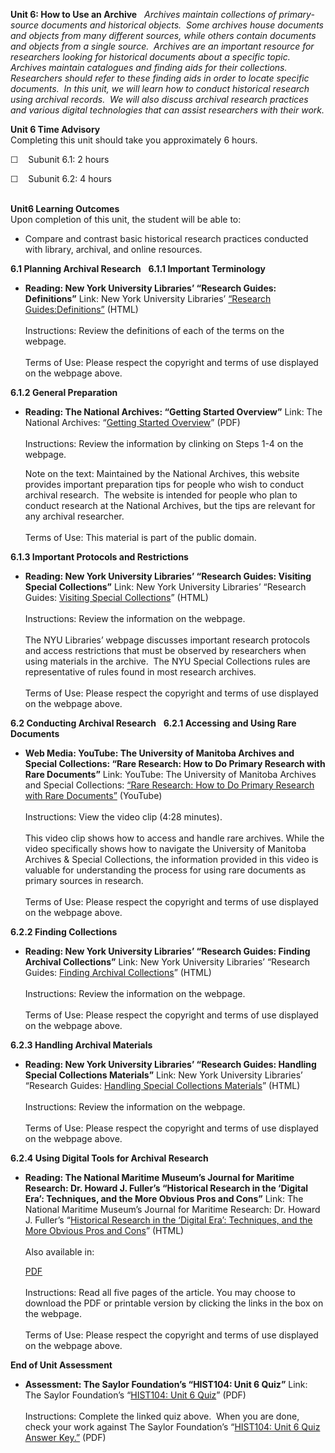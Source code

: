 **Unit 6: How to Use an Archive** <span id="6"></span> 
*<span>Archives maintain collections of primary-source documents and
historical objects.  Some archives house documents and objects from many
different sources, while others contain documents and objects from a
single source.  Archives are an important resource for researchers
looking for historical documents about a specific topic.  Archives
maintain catalogues and finding aids for their collections.  Researchers
should refer to these finding aids in order to locate specific
documents.  In this unit, we will learn how to conduct historical
research using archival records.  We will also discuss archival research
practices and various digital technologies that can assist researchers
with their work.</span>*

**Unit 6 Time Advisory**  
Completing this unit should take you approximately 6 hours.  
  
 ☐    Subunit 6.1: 2 hours  
  
 ☐    Subunit 6.2: 4 hours  
  

**Unit6 Learning Outcomes**  
Upon completion of this unit, the student will be able to:
-   Compare and contrast basic historical research practices conducted
    with library, archival, and online resources.

**6.1 Planning Archival Research** <span id="6.1"></span> 
**6.1.1 Important Terminology** <span id="6.1.1"></span> 
-   **Reading: New York University Libraries’ “Research Guides:
    Definitions”**
    <span>Link: New York University Libraries’ [“Research
    Guides:](http://nyu.libguides.com/content.php?pid=38517&sid=282866)</span>[<span>Definitions</span>](http://nyu.libguides.com/content.php?pid=38517&sid=282866)<span></span><span>[”](http://nyu.libguides.com/content.php?pid=38517&sid=282866)
    (HTML)</span>  
        
     <span>Instructions: Review the definitions of each of the terms on
    the webpage.</span>  
        
     <span>Terms of Use: Please respect the copyright and terms of use
    displayed on the webpage above.</span>

**6.1.2 General Preparation** <span id="6.1.2"></span> 
-   **Reading: The National Archives: “Getting Started Overview”**
    Link: The National Archives: “[Getting Started
    Overview](https://resources.saylor.org/wwwresources/archived/site/wp-content/uploads/2011/08/HIST104-6.1.2-Getting-Started-with-Research-at-the-National-Archives.pdf)”
    (PDF)  
        
     Instructions: Review the information by clinking on Steps 1-4 on
    the webpage.   
      
     Note on the text: Maintained by the National Archives, this website
    provides important preparation tips for people who wish to conduct
    archival research.  The website is intended for people who plan to
    conduct research at the National Archives, but the tips are relevant
    for any archival researcher.  
        
     Terms of Use: This material is part of the public domain. 

**6.1.3 Important Protocols and Restrictions** <span id="6.1.3"></span> 
-   **Reading: New York University Libraries’ “Research Guides: Visiting
    Special Collections”**
    <span>Link: New York University Libraries’ “Research Guides:
    </span>[<span>Visiting Special
    Collections</span>](http://nyu.libguides.com/content.php?pid=38517&sid=282867)<span>”
    (HTML)</span>  
        
     <span>Instructions: Review the information on the webpage.</span>  
        
     <span>The NYU Libraries’ webpage discusses important research
    protocols and access restrictions that must be observed by
    researchers when using materials in the archive.  The NYU Special
    Collections rules are representative of rules found in most research
    archives.</span>  
        
     <span>Terms of Use: Please respect the copyright and terms of use
    displayed on the webpage above.</span>

**6.2 Conducting Archival Research** <span id="6.2"></span> 
**6.2.1 Accessing and Using Rare Documents** <span id="6.2.1"></span> 
-   **Web Media: YouTube: The University of Manitoba Archives and
    Special Collections: “Rare Research: How to Do Primary Research with
    Rare Documents”**
    <span>Link: YouTube: The University of Manitoba Archives and Special
    Collections: [“Rare Research: How to Do Primary Research with Rare
    Documents”](http://www.youtube.com/watch?v=RxRRGoYB7uE&feature=related)</span> (YouTube)  
        
     <span>Instructions: View the video clip (4:28 minutes).</span>  
        
     <span>This video clip shows how to access and handle rare archives.
    While the video specifically shows how to navigate the University of
    Manitoba Archives & Special Collections, the information provided in
    this video is valuable for understanding the process for using rare
    documents as primary sources in research. </span>  
        
     <span>Terms of Use: Please respect the copyright and terms of use
    displayed on the webpage above.</span>

**6.2.2 Finding Collections** <span id="6.2.2"></span> 
-   **Reading: New York University Libraries’ “Research Guides: Finding
    Archival Collections”**
    Link: New York University Libraries’ “Research Guides: [Finding
    Archival
    Collections](http://nyu.libguides.com/content.php?pid=38517&sid=283554)”
    (HTML)  
        
     Instructions: Review the information on the webpage.  
        
     Terms of Use: Please respect the copyright and terms of use
    displayed on the webpage above.

**6.2.3 Handling Archival Materials** <span id="6.2.3"></span> 
-   **Reading: New York University Libraries’ “Research Guides: Handling
    Special Collections Materials”**
    Link: New York University Libraries’ “Research Guides: [Handling
    Special Collections
    Materials](http://nyu.libguides.com/content.php?pid=38517&sid=282868)”
    (HTML)  
        
     Instructions: Review the information on the webpage.  
        
     Terms of Use: Please respect the copyright and terms of use
    displayed on the webpage above.

**6.2.4 Using Digital Tools for Archival Research** <span
id="6.2.4"></span> 
-   **Reading: The National Maritime Museum’s Journal for Maritime
    Research: Dr. Howard J. Fuller’s “Historical Research in the
    ‘Digital Era’: Techniques, and the More Obvious Pros and Cons”**
    Link: The National Maritime Museum’s Journal for Maritime Research:
    Dr. Howard J. Fuller’s “[Historical Research in the ‘Digital Era’:
    Techniques, and the More Obvious Pros and
    Cons](http://www.tandfonline.com/doi/pdf/10.1080/21533369.2003.9668327)”
    (HTML)  
        
     Also available in:  

    [PDF](http://www.jmr.nmm.ac.uk/server/show/conJmrArticle.85/viewPage/1 "PDF")  
        
     Instructions: Read all five pages of the article. You may choose to
    download the PDF or printable version by clicking the links in the
    box on the webpage.  
        
     Terms of Use: Please respect the copyright and terms of use
    displayed on the webpage above.

**End of Unit Assessment** <span id="6.3"></span> 
-   **Assessment: The Saylor Foundation’s “HIST104: Unit 6 Quiz”**
    Link: The Saylor Foundation’s “[HIST104: Unit 6
    Quiz](https://resources.saylor.org/wwwresources/archived/site/wp-content/uploads/2011/05/HIST104-Unit6Quiz.pdf)”
    (PDF)  
        
     Instructions: Complete the linked quiz above.  When you are done,
    check your work against The Saylor Foundation’s “[HIST104: Unit 6
    Quiz Answer
    Key.”](https://resources.saylor.org/wwwresources/archived/site/wp-content/uploads/2011/05/HIST104-Unit6QuizAnswerKey.pdf)
    (PDF)


